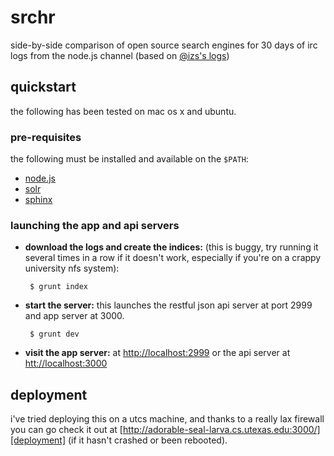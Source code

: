 # srchr

side-by-side comparison of open source search engines for 30 days of irc logs
from the node.js channel (based on [@izs's logs][logs])

## quickstart

the following has been tested on mac os x and ubuntu.

### pre-requisites

the following must be installed and available on the `$PATH`:

 - [node.js][]
 - [solr][]
 - [sphinx][]

### launching the app and api servers

 - **download the logs and create the indices:** (this is buggy, try running it
   several times in a row if it doesn't work, especially if you're on a crappy
   university nfs system):

        $ grunt index

 - **start the server:** this launches the restful json api server at port 2999
   and app server at 3000.

        $ grunt dev

 - **visit the app server:** at [http://localhost:2999][app] or the api server
   at [htt://localhost:3000][api]

## deployment

i've tried deploying this on a utcs machine, and thanks to a really lax
firewall you can go check it out at
[http://adorable-seal-larva.cs.utexas.edu:3000/][deployment] (if it hasn't
crashed or been rebooted).

[node.js]: http://nodejs.org
[solr]: http://lucene.apache.org/solr/
[sphinx]: http://sphinxsearch.com
[app]: http://localhost:2999
[api]: htt://localhost:3000
[deployment]: http://adorable-seal-larva.cs.utexas.edu:3000/
[logs]: http://static.izs.me/irclogs/node.js/

